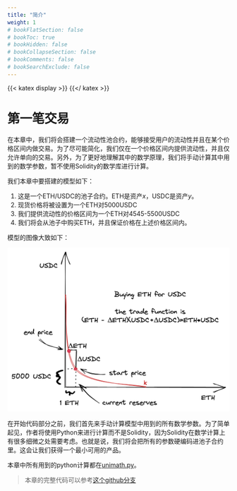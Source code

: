 ```yaml
---
title: "简介"
weight: 1
# bookFlatSection: false
# bookToc: true
# bookHidden: false
# bookCollapseSection: false
# bookComments: false
# bookSearchExclude: false
---
```


{{< katex display >}} {{</ katex >}}

# 第一笔交易

在本章中，我们将会搭建一个流动性池合约，能够接受用户的流动性并且在某个价格区间内做交易。为了尽可能简化，我们仅在一个价格区间内提供流动性，并且仅允许单向的交易。另外，为了更好地理解其中的数学原理，我们将手动计算其中用到的数学参数，暂不使用Solidity的数学库进行计算。

我们本章中要搭建的模型如下：
1. 这是一个ETH/USDC的池子合约。ETH是资产$x$，USDC是资产$y$。
2. 现货价格将被设置为一个ETH对5000USDC
3. 我们提供流动性的价格区间为一个ETH对4545-5500USDC
4. 我们将会从池子中购买ETH，并且保证价格在上述价格区间内。

模型的图像大致如下：

![Buy ETH for USDC visualization](/images/milestone_1/buy_eth_model.png)

在开始代码部分之前，我们首先来手动计算模型中用到的所有数学参数。为了简单起见，作者将使用Python来进行计算而不是Solidity，因为Solidity在数学计算上有很多细微之处需要考虑。也就是说，我们将会把所有的参数硬编码进池子合约里。这会让我们获得一个最小可用的产品。

本章中所有用到的python计算都在[unimath.py](https://github.com/Jeiwan/uniswapv3-code/blob/main/unimath.py)。

> 本章的完整代码可以参考[这个github分支](https://github.com/Jeiwan/uniswapv3-code/tree/milestone_1)
